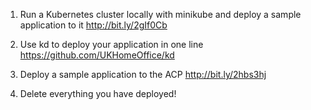 
1. Run a Kubernetes cluster locally with minikube and deploy a sample application to it http://bit.ly/2gIf0Cb

1. Use kd to deploy your application in one line​ https://github.com/UKHomeOffice/kd

1. Deploy a sample application to the ACP http://bit.ly/2hbs3hj

1. Delete everything you have deployed!​
